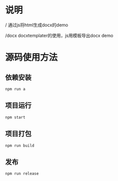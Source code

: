 # 说明

/ 通过js将html生成docx的demo

/docx   docxtemplater的使用，js用模板导出docx demo


# 源码使用方法
## 依赖安装
`npm run a`

## 项目运行
`npm start`

## 项目打包
`npm run build`

## 发布
`npm run release`